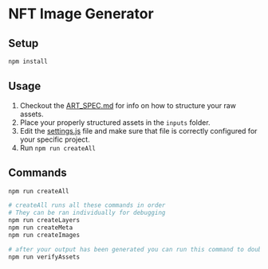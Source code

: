 # NFT Image Generator

## Setup

```bash
npm install
```

## Usage

1. Checkout the [ART_SPEC.md](./ART_SPEC.md) for info on how to structure your raw assets.
2. Place your properly structured assets in the `inputs` folder.
3. Edit the [settings.js](./settings.js) file and make sure that file is correctly configured for your specific project.
4. Run `npm run createAll`

## Commands

```bash
npm run createAll

# createAll runs all these commands in order
# They can be ran individually for debugging
npm run createLayers
npm run createMeta
npm run createImages

# after your output has been generated you can run this command to double check things were generated correctly
npm run verifyAssets
```
